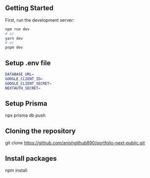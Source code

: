 ## Getting Started

First, run the development server:

```bash
npm run dev
# or
yarn dev
# or
pnpm dev
```

## Setup .env file

```bash
DATABASE_URL=
GOOGLE_CLIENT_ID=
GOOGLE_CLIENT_SECRET=
NEXTAUTH_SECRET=
```

## Setup Prisma

npx prisma db push

## Cloning the repository

git clone https://github.com/anishgithub890/portfolio-next-public.git

## Install packages

npm install
